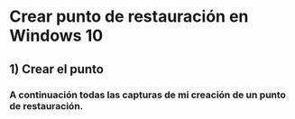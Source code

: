 # Crear punto de restauración en Windows 10
## 1) Crear el punto
### A continuación todas las capturas de mi creación de un punto de restauración.
#
